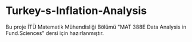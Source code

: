 # Turkey-s-Inflation-Analysis
Bu proje İTÜ Matematik Mühendisliği Bölümü "MAT 388E Data Analysis in Fund.Sciences" dersi için hazırlanmıştır.
